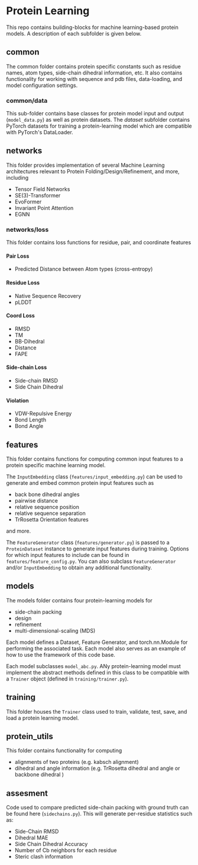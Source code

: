 # Protein Learning

This repo contains building-blocks for machine learning-based protein models. A description of each subfolder is given
below.

## common

The common folder contains protein specific constants such as residue names, atom types, side-chain dihedral
information, etc. It also contains functionality for working with sequence and pdb files, data-loading, and model
configuration settings.

### common/data

This sub-folder contains base classes for protein model input and output (`model_data.py`)
as well as protein datasets. The *dataset* subfolder contains PyTorch datasets for training a protein-learning model
which are compatible with PyTorch's DataLoader.

## networks

This folder provides implementation of several Machine Learning architectures relevant to Protein
Folding/Design/Refinement, and more, including

- Tensor Field Networks
- SE(3)-Transformer
- EvoFormer
- Invariant Point Attention
- EGNN

### networks/loss

This folder contains loss functions for residue, pair, and coordinate features

#### Pair Loss

- Predicted Distance between Atom types (cross-entropy)

#### Residue Loss

- Native Sequence Recovery
- pLDDT

#### Coord Loss

- RMSD
- TM
- BB-Dihedral
- Distance
- FAPE

#### Side-chain Loss

- Side-chain RMSD
- Side Chain Dihedral

#### Violation

- VDW-Repulsive Energy
- Bond Length
- Bond Angle

## features

This folder contains functions for computing common input features to a protein specific machine learning model.

The `InputEmbedding` class (`features/input_embedding.py`) can be used to generate and embed common protein input
features such as

- back bone dihedral angles
- pairwise distance
- relative sequence position
- relative sequence separation
- TrRosetta Orientation features

and more.

The `FeatureGenerator` class (`features/generator.py`) is passed to a `ProteinDataset` instance to generate input
features during training. Options for which input features to include can be found in `features/feature_config.py`. You
can also subclass `FeatureGenerator` and/or `InputEmbedding` to obtain any additional functionality.

## models

The models folder contains four protein-learning models for

- side-chain packing
- design
- refinement
- multi-dimensional-scaling (MDS)

Each model defines a Dataset, Feature Generator, and torch.nn.Module for performing the associated task. Each model also
serves as an example of how to use the framework of this code base.

Each model subclasses `model_abc.py`. ANy protein-learning model must implement the abstract methods defined in this
class to be compatible with a `Trainer` object (defined in `training/trainer.py`).

## training

This folder houses the `Trainer` class used to train, validate, test, save, and load a protein learning model.

## protein_utils

This folder contains functionality for computing

- alignments of two proteins (e.g. kabsch alignment)
- dihedral and angle information (e.g. TrRosetta dihedral and angle or backbone dihedral )

## assesment

Code used to compare predicted side-chain packing with ground truth can be found here (`sidechains.py`). 
This will generate per-residue statistics such as:
- Side-Chain RMSD
- Dihedral MAE
- Side Chain Dihedral Accuracy
- Number of Cb neighbors for each residue
- Steric clash information



